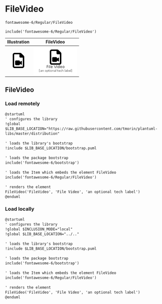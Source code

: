 # FileVideo


```text
fontawesome-6/Regular/FileVideo
```

```text
include('fontawesome-6/Regular/FileVideo')
```



| Illustration | FileVideo |
| :---: | :---: |
| ![illustration for Illustration](../../fontawesome-6/Regular/FileVideo.png) | ![illustration for FileVideo](../../fontawesome-6/Regular/FileVideo.Local.png) |




## FileVideo

### Load remotely
```plantuml
@startuml
' configures the library
!global $LIB_BASE_LOCATION="https://raw.githubusercontent.com/tmorin/plantuml-libs/master/distribution"

' loads the library's bootstrap
!include $LIB_BASE_LOCATION/bootstrap.puml

' loads the package bootstrap
include('fontawesome-6/bootstrap')

' loads the Item which embeds the element FileVideo
include('fontawesome-6/Regular/FileVideo')

' renders the element
FileVideo('FileVideo', 'File Video', 'an optional tech label')
@enduml
```

### Load locally
```plantuml
@startuml
' configures the library
!global $INCLUSION_MODE="local"
!global $LIB_BASE_LOCATION="../.."

' loads the library's bootstrap
!include $LIB_BASE_LOCATION/bootstrap.puml

' loads the package bootstrap
include('fontawesome-6/bootstrap')

' loads the Item which embeds the element FileVideo
include('fontawesome-6/Regular/FileVideo')

' renders the element
FileVideo('FileVideo', 'File Video', 'an optional tech label')
@enduml
```

